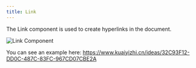 ```yaml
---
title: Link
---
```


The Link component is used to create hyperlinks in the document.

![Link Component](/images/juiceEditor/component-link.png)

You can see an example here: https://www.kuaiyizhi.cn/ideas/32C93F12-DD0C-487C-83FC-967CD07CBE2A
